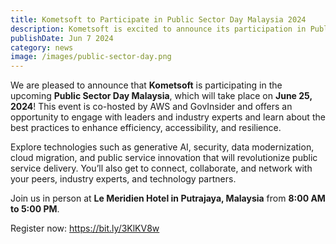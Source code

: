 ```yaml
---
title: Kometsoft to Participate in Public Sector Day Malaysia 2024
description: Kometsoft is excited to announce its participation in Public Sector Day Malaysia on June 25, 2024, co-hosted by AWS and GovInsider.
publishDate: Jun 7 2024
category: news
image: /images/public-sector-day.png
---
```


We are pleased to announce that **Kometsoft** is participating in the upcoming **Public Sector Day Malaysia**, which will take place on **June 25, 2024**! This event is co-hosted by AWS and GovInsider and offers an opportunity to engage with leaders and industry experts and learn about the best practices to enhance efficiency, accessibility, and resilience.

Explore technologies such as generative AI, security, data modernization, cloud migration, and public service innovation that will revolutionize public service delivery. You’ll also get to connect, collaborate, and network with your peers, industry experts, and technology partners.

Join us in person at **Le Meridien Hotel in Putrajaya, Malaysia** from **8:00 AM to 5:00 PM**.

Register now: <https://bit.ly/3KlKV8w>
